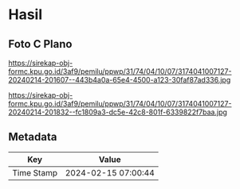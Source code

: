 # Hasil

## Foto C Plano

https://sirekap-obj-formc.kpu.go.id/3af9/pemilu/ppwp/31/74/04/10/07/3174041007127-20240214-201607--443b4a0a-65e4-4500-a123-30faf87ad336.jpg

https://sirekap-obj-formc.kpu.go.id/3af9/pemilu/ppwp/31/74/04/10/07/3174041007127-20240214-201832--fc1809a3-dc5e-42c8-801f-6339822f7baa.jpg


## Metadata

| Key        | Value               |
| ---------- | ------------------- |
| Time Stamp | 2024-02-15 07:00:44 |



